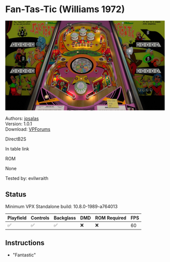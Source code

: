 # Fan-Tas-Tic (Williams 1972)

![Table Preview](../../images/vpx-fantastic.jpg)

Authors: [jpsalas](https://www.vpforums.org/index.php?showuser=277)  
Version: 1.0.1  
Download: [VPForums](https://www.vpforums.org/index.php?app=downloads&showfile=18630)

DirectB2S

In table link

ROM

None

Tested by: evilwraith

## Status 

Minimum VPX Standalone build: 10.8.0-1989-a764013

| Playfield | Controls | Backglass | DMD | ROM Required | FPS | 
|-----------|----------|-----------|-----|--------------|-----|
| :white_check_mark: | :white_check_mark: | :white_check_mark: | :x: | :x: | 60 |

## Instructions

- "Fantastic"


